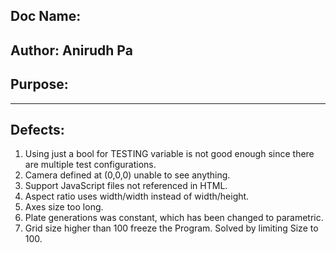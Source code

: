 ## Doc Name:
## Author: Anirudh Pa
## Purpose:

---

## Defects:

1. Using just a bool for TESTING variable is not good enough since there are multiple test configurations.
2. Camera defined at (0,0,0) unable to see anything.
3. Support JavaScript files not referenced in HTML.
4. Aspect ratio uses width/width instead of width/height.
5. Axes size too long.
6. Plate generations was constant, which has been changed to parametric.
7. Grid size higher than 100 freeze the Program. Solved by limiting Size to 100.
